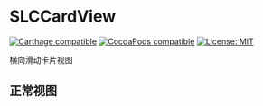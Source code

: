 # SLCCardView

[![Carthage compatible](https://img.shields.io/badge/Carthage-compatible-4BC51D.svg?style=flat)](https://github.com/Carthage/Carthage#adding-frameworks-to-an-application) [![CocoaPods compatible](https://img.shields.io/cocoapods/v/SLCCardView.svg?style=flat)](https://cocoapods.org/pods/SLCCardView) [![License: MIT](https://img.shields.io/cocoapods/l/SLCCardView.svg?style=flat)](http://opensource.org/licenses/MIT)

横向滑动卡片视图
## 正常视图

